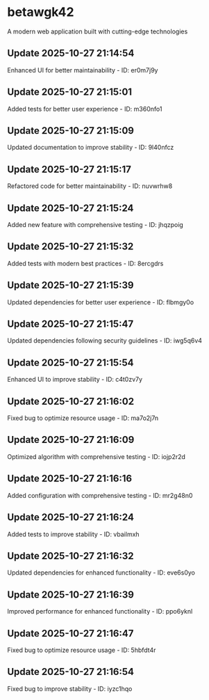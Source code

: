 # betawgk42
A modern web application built with cutting-edge technologies

## Update 2025-10-27 21:14:54
Enhanced UI for better maintainability - ID: er0m7j9y


## Update 2025-10-27 21:15:01
Added tests for better user experience - ID: m360nfo1


## Update 2025-10-27 21:15:09
Updated documentation to improve stability - ID: 9l40nfcz


## Update 2025-10-27 21:15:17
Refactored code for better maintainability - ID: nuvwrhw8


## Update 2025-10-27 21:15:24
Added new feature with comprehensive testing - ID: jhqzpoig


## Update 2025-10-27 21:15:32
Added tests with modern best practices - ID: 8ercgdrs


## Update 2025-10-27 21:15:39
Updated dependencies for better user experience - ID: flbmgy0o


## Update 2025-10-27 21:15:47
Updated dependencies following security guidelines - ID: iwg5q6v4


## Update 2025-10-27 21:15:54
Enhanced UI to improve stability - ID: c4t0zv7y


## Update 2025-10-27 21:16:02
Fixed bug to optimize resource usage - ID: ma7o2j7n


## Update 2025-10-27 21:16:09
Optimized algorithm with comprehensive testing - ID: iojp2r2d


## Update 2025-10-27 21:16:16
Added configuration with comprehensive testing - ID: mr2g48n0


## Update 2025-10-27 21:16:24
Added tests to improve stability - ID: vbailmxh


## Update 2025-10-27 21:16:32
Updated dependencies for enhanced functionality - ID: eve6s0yo


## Update 2025-10-27 21:16:39
Improved performance for enhanced functionality - ID: ppo6yknl


## Update 2025-10-27 21:16:47
Fixed bug to optimize resource usage - ID: 5hbfdt4r


## Update 2025-10-27 21:16:54
Fixed bug to improve stability - ID: iyzc1hqo

